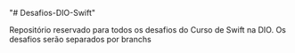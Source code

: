 "# Desafios-DIO-Swift" 

Repositório reservado para todos os desafios do Curso de Swift na DIO.
Os desafios serão separados por branchs